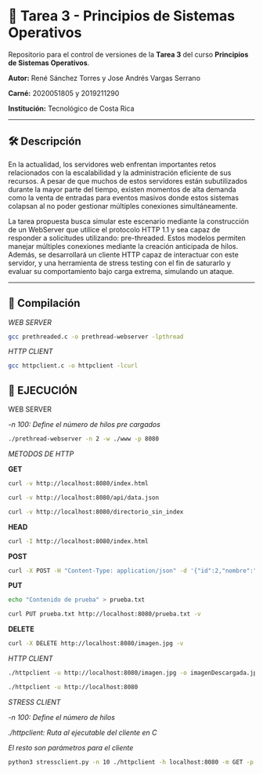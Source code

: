 # 🧠 Tarea 3 - Principios de Sistemas Operativos

Repositorio para el control de versiones de la **Tarea 3** del curso **Principios de Sistemas Operativos**.

**Autor:** René Sánchez Torres y Jose Andrés Vargas Serrano

**Carné:** 2020051805 y 2019211290

**Institución:** Tecnológico de Costa Rica

---

## 🛠️ Descripción
En la actualidad, los servidores web enfrentan importantes retos relacionados con la escalabilidad y la administración eficiente de sus recursos. A pesar de que muchos de estos servidores están subutilizados durante la mayor parte del tiempo, existen momentos de alta demanda como la venta de entradas para eventos masivos donde estos sistemas colapsan al no poder gestionar múltiples conexiones simultáneamente.

La tarea propuesta busca simular este escenario mediante la construcción de un WebServer que utilice el protocolo HTTP 1.1 y sea capaz de responder a solicitudes utilizando: pre-threaded. Estos modelos permiten manejar múltiples conexiones mediante la creación anticipada de hilos. Además, se desarrollará un cliente HTTP capaz de interactuar con este servidor, y una herramienta de stress testing con el fin de saturarlo y evaluar su comportamiento bajo carga extrema, simulando un ataque.

---

## 🚀 Compilación

*WEB SERVER*
```bash
gcc prethreaded.c -o prethread-webserver -lpthread
```
*HTTP CLIENT*
```bash
gcc httpclient.c -o httpclient -lcurl
```
## 🦾 EJECUCIÓN 
WEB SERVER

*-n 100: Define el número de hilos pre cargados*
```bash
./prethread-webserver -n 2 -w ./www -p 8080
```

*METODOS DE HTTP*

**GET**
```bash
curl -v http://localhost:8080/index.html
```
```bash
curl -v http://localhost:8080/api/data.json
```
```bash
curl -v http://localhost:8080/directorio_sin_index
```

**HEAD**
```bash
curl -I http://localhost:8080/index.html
```
**POST**
```bash
curl -X POST -H "Content-Type: application/json" -d '{"id":2,"nombre":"Rene","puesto":"QA"}' http://localhost:8080/api/data.json -v
```

**PUT**
```bash
echo "Contenido de prueba" > prueba.txt
```
```bash
curl PUT prueba.txt http://localhost:8080/prueba.txt -v
```

**DELETE**
```bash
curl -X DELETE http://localhost:8080/imagen.jpg -v
```

*HTTP CLIENT*
```bash
./httpclient -u http://localhost:8080/imagen.jpg -o imagenDescargada.jpg
```
```bash
./httpclient -u http://localhost:8080
```

*STRESS CLIENT*

*-n 100: Define el número de hilos*

*./httpclient: Ruta al ejecutable del cliente en C*

*El resto son parámetros para el cliente*
```bash
python3 stressclient.py -n 10 ./httpclient -h localhost:8080 -m GET -p /
```

